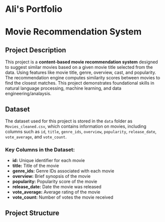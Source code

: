 # Ali's Portfolio
# Movie Recommendation System

## Project Description
This project is a **content-based movie recommendation system** designed to suggest similar movies based on a given movie title selected from the data. Using features like movie title, genre, overview, cast, and popularity. The recommendation engine computes similarity scores between movies to find the closest matches. This project demonstrates foundational skills in natural language processing, machine learning, and data engineering/analaysis.

## Dataset
The dataset used for this project is stored in the `data` folder as `Movies_cleaned.csv`, which contains information on movies, including columns such as `id`, `title`, `genre_ids`, `overview`, `popularity`, `release_date`, `vote_average`, and `vote_count`.

### Key Columns in the Dataset:
- **id:** Unique identifier for each movie
- **title:** Title of the movie
- **genre_ids:** Genre IDs associated with each movie
- **overview:** Brief synopsis of the movie
- **popularity:** Popularity score of the movie
- **release_date:** Date the movie was released
- **vote_average:** Average rating of the movie
- **vote_count:** Number of votes the movie received

## Project Structure

